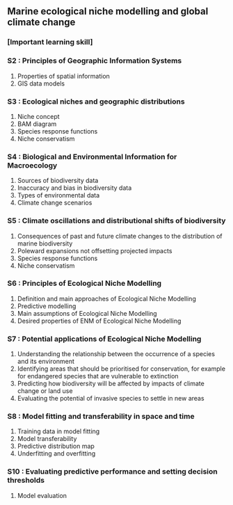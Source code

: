## Marine ecological niche modelling and global climate change
### [Important learning skill]

### S2 : Principles of Geographic Information Systems

1. Properties of spatial information <br>
2. GIS data models

### S3 : Ecological niches and geographic distributions

1. Niche concept <br>
2. BAM diagram <br>
3. Species response functions <br>
4. Niche conservatism

### S4 : Biological and Environmental Information for Macroecology

1. Sources of biodiversity data <br>
2. Inaccuracy and bias in biodiversity data <br>
3. Types of environmental data <br>
4. Climate change scenarios

### S5 : Climate oscillations and distributional shifts of biodiversity

1. Consequences of past and future climate changes to the distribution of marine biodiversity <br>
2. Poleward expansions not offsetting projected impacts <br>
3. Species response functions <br>
4. Niche conservatism

### S6 : Principles of Ecological Niche Modelling

1. Definition and main approaches of Ecological Niche Modelling <br>
2. Predictive modelling <br>
3. Main assumptions of Ecological Niche Modelling <br>
4. Desired properties of ENM of Ecological Niche Modelling

### S7 : Potential applications of Ecological Niche Modelling

1. Understanding the relationship between the occurrence of a species and its environment <br>
2. Identifying areas that should be prioritised for conservation, for example for endangered species that are vulnerable to extinction <br>
3. Predicting how biodiversity will be affected by impacts of climate change or land use <br>
4. Evaluating the potential of invasive species to settle in new areas

### S8 : Model fitting and transferability in space and time

1. Training data in model fitting <br>
2. Model transferability <br>
3. Predictive distribution map <br>
4. Underfitting and overfitting

### S10 : Evaluating predictive performance and setting decision thresholds

1. Model evaluation <br>
